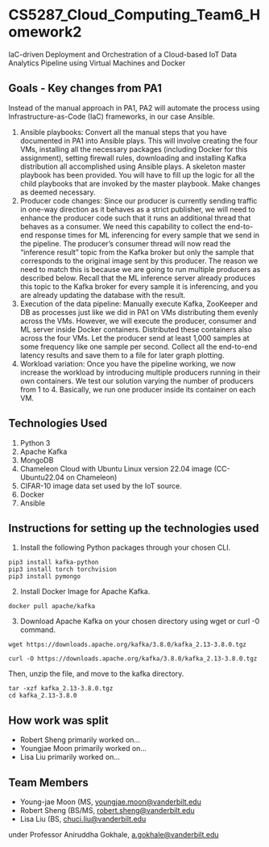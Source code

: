 # CS5287_Cloud_Computing_Team6_Homework2
IaC-driven Deployment and Orchestration of a Cloud-based IoT Data Analytics Pipeline using Virtual Machines and Docker

## Goals - Key changes from PA1

Instead of the manual approach in PA1, PA2 will automate the process using Infrastructure-as-Code (IaC) frameworks, in our case Ansible.

1.	Ansible playbooks: Convert all the manual steps that you have documented in PA1 into Ansible plays. This will involve creating the four VMs, installing all the necessary packages (including Docker for this assignment), setting firewall rules, downloading and installing Kafka distribution all accomplished using Ansible plays. A skeleton master playbook has been provided. You will have to fill up the logic for all the child playbooks that are invoked by the master playbook. Make changes as deemed necessary.
2.	Producer code changes: Since our producer is currently sending traffic in one-way direction as it behaves as a strict publisher, we will need to enhance the producer code such that it runs an additional thread that behaves as a consumer. We need this capability to collect the end-to-end response times for ML inferencing for every sample that we send in the pipeline.  The producer’s consumer thread will now read the “inference result” topic from the Kafka broker but only the sample that corresponds to the original image sent by this producer. The reason we need to match this is because we are going to run multiple producers as described below. Recall that the ML inference server already produces this topic to the Kafka broker for every sample it is inferencing, and you are already updating the database with the result.
3.	Execution of the data pipeline: Manually execute Kafka, ZooKeeper and DB as processes just like we did in PA1 on VMs distributing them evenly across the VMs. However, we will execute the producer, consumer and ML server inside Docker containers. Distributed these containers also across the four VMs. Let the producer send at least 1,000 samples at some frequency like one sample per second. Collect all the end-to-end latency results and save them to a file for later graph plotting.
4.	Workload variation: Once you have the pipeline working, we now increase the workload by introducing multiple producers running in their own containers. We test our solution varying the number of producers from 1 to 4. Basically, we run one producer inside its container on each VM.

## Technologies Used
1. Python 3
2. Apache Kafka
3. MongoDB
4. Chameleon Cloud with Ubuntu Linux version 22.04 image (CC-Ubuntu22.04 on Chameleon)
5. CIFAR-10 image data set used by the IoT source.
6. Docker
7. Ansible

## Instructions for setting up the technologies used

1. Install the following Python packages through your chosen CLI.

```
pip3 install kafka-python
pip3 install torch torchvision
pip3 install pymongo
```

2. Install Docker Image for Apache Kafka.

```
docker pull apache/kafka
```

3. Download Apache Kafka on your chosen directory using wget or curl -0 command.

```
wget https://downloads.apache.org/kafka/3.8.0/kafka_2.13-3.8.0.tgz
```

```
curl -O https://downloads.apache.org/kafka/3.8.0/kafka_2.13-3.8.0.tgz
```

Then, unzip the file, and move to the kafka directory.

```
tar -xzf kafka_2.13-3.8.0.tgz
cd kafka_2.13-3.8.0
```

## How work was split

* Robert Sheng primarily worked on...
* Youngjae Moon primarily worked on...
* Lisa Liu primarily worked on...

## Team Members

* Young-jae Moon (MS, youngjae.moon@vanderbilt.edu
* Robert Sheng (BS/MS, robert.sheng@vanderbilt.edu
* Lisa Liu (BS, chuci.liu@vanderbilt.edu

under Professor Aniruddha Gokhale, a.gokhale@vanderbilt.edu
